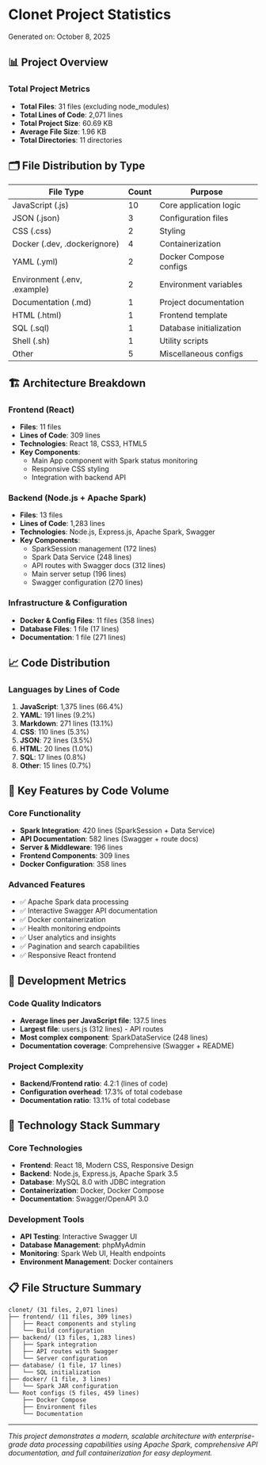 # Clonet Project Statistics

Generated on: October 8, 2025

## 📊 Project Overview

### Total Project Metrics
- **Total Files**: 31 files (excluding node_modules)
- **Total Lines of Code**: 2,071 lines
- **Total Project Size**: 60.69 KB
- **Average File Size**: 1.96 KB
- **Total Directories**: 11 directories

## 🗂️ File Distribution by Type

| File Type | Count | Purpose |
|-----------|-------|---------|
| JavaScript (.js) | 10 | Core application logic |
| JSON (.json) | 3 | Configuration files |
| CSS (.css) | 2 | Styling |
| Docker (.dev, .dockerignore) | 4 | Containerization |
| YAML (.yml) | 2 | Docker Compose configs |
| Environment (.env, .example) | 2 | Environment variables |
| Documentation (.md) | 1 | Project documentation |
| HTML (.html) | 1 | Frontend template |
| SQL (.sql) | 1 | Database initialization |
| Shell (.sh) | 1 | Utility scripts |
| Other | 5 | Miscellaneous configs |

## 🏗️ Architecture Breakdown

### Frontend (React)
- **Files**: 11 files
- **Lines of Code**: 309 lines
- **Technologies**: React 18, CSS3, HTML5
- **Key Components**:
  - Main App component with Spark status monitoring
  - Responsive CSS styling
  - Integration with backend API

### Backend (Node.js + Apache Spark)
- **Files**: 13 files
- **Lines of Code**: 1,283 lines
- **Technologies**: Node.js, Express.js, Apache Spark, Swagger
- **Key Components**:
  - SparkSession management (172 lines)
  - Spark Data Service (248 lines)
  - API routes with Swagger docs (312 lines)
  - Main server setup (196 lines)
  - Swagger configuration (270 lines)

### Infrastructure & Configuration
- **Docker & Config Files**: 11 files (358 lines)
- **Database Files**: 1 file (17 lines)
- **Documentation**: 1 file (271 lines)

## 📈 Code Distribution

### Languages by Lines of Code
1. **JavaScript**: 1,375 lines (66.4%)
2. **YAML**: 191 lines (9.2%)
3. **Markdown**: 271 lines (13.1%)
4. **CSS**: 110 lines (5.3%)
5. **JSON**: 72 lines (3.5%)
6. **HTML**: 20 lines (1.0%)
7. **SQL**: 17 lines (0.8%)
8. **Other**: 15 lines (0.7%)

## 🎯 Key Features by Code Volume

### Core Functionality
- **Spark Integration**: 420 lines (SparkSession + Data Service)
- **API Documentation**: 582 lines (Swagger + route docs)
- **Server & Middleware**: 196 lines
- **Frontend Components**: 309 lines
- **Docker Configuration**: 358 lines

### Advanced Features
- ✅ Apache Spark data processing
- ✅ Interactive Swagger API documentation
- ✅ Docker containerization
- ✅ Health monitoring endpoints
- ✅ User analytics and insights
- ✅ Pagination and search capabilities
- ✅ Responsive React frontend

## 🔧 Development Metrics

### Code Quality Indicators
- **Average lines per JavaScript file**: 137.5 lines
- **Largest file**: users.js (312 lines) - API routes
- **Most complex component**: SparkDataService (248 lines)
- **Documentation coverage**: Comprehensive (Swagger + README)

### Project Complexity
- **Backend/Frontend ratio**: 4.2:1 (lines of code)
- **Configuration overhead**: 17.3% of total codebase
- **Documentation ratio**: 13.1% of total codebase

## 🚀 Technology Stack Summary

### Core Technologies
- **Frontend**: React 18, Modern CSS, Responsive Design
- **Backend**: Node.js, Express.js, Apache Spark 3.5
- **Database**: MySQL 8.0 with JDBC integration
- **Containerization**: Docker, Docker Compose
- **Documentation**: Swagger/OpenAPI 3.0

### Development Tools
- **API Testing**: Interactive Swagger UI
- **Database Management**: phpMyAdmin
- **Monitoring**: Spark Web UI, Health endpoints
- **Environment Management**: Docker containers

## 📋 File Structure Summary

```
clonet/ (31 files, 2,071 lines)
├── frontend/ (11 files, 309 lines)
│   ├── React components and styling
│   └── Build configuration
├── backend/ (13 files, 1,283 lines)
│   ├── Spark integration
│   ├── API routes with Swagger
│   └── Server configuration
├── database/ (1 file, 17 lines)
│   └── SQL initialization
├── docker/ (1 file, 3 lines)
│   └── Spark JAR configuration
└── Root configs (5 files, 459 lines)
    ├── Docker Compose
    ├── Environment files
    └── Documentation
```

---

*This project demonstrates a modern, scalable architecture with enterprise-grade data processing capabilities using Apache Spark, comprehensive API documentation, and full containerization for easy deployment.*